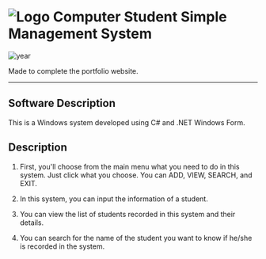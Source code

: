 # ![Logo](favicon_io/favicon.ico) Computer Student Simple Management System

![year](https://img.shields.io/badge/year-2023-blue)

Made to complete the portfolio website.

---

## Software Description

This is a Windows system developed using C# and .NET Windows Form.

## Description

1. First, you'll choose from the main menu what you need to do in this system. Just click what you choose. You can ADD, VIEW, SEARCH, and EXIT.

2. In this system, you can input the information of a student.

3. You can view the list of students recorded in this system and their details.

4. You can search for the name of the student you want to know if he/she is recorded in the system.
